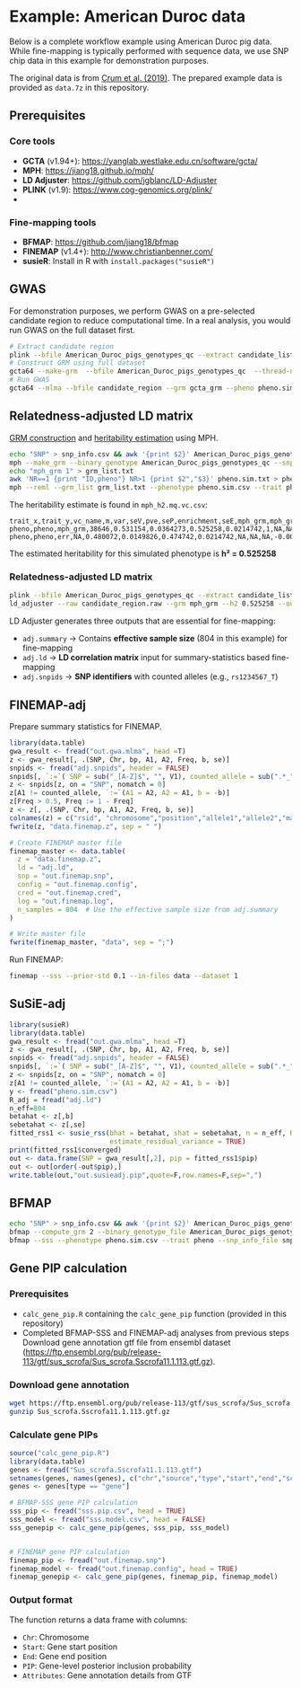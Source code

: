 # Example: American Duroc data

Below is a complete workflow example using American Duroc pig data. While fine-mapping is typically performed with sequence data, we use SNP chip data in this example for demonstration purposes.

The original data is from [Crum et al. (2019)](https://journals.plos.org/plosone/article?id=10.1371/journal.pone.0218263).
The prepared example data is provided as `data.7z` in this repository.
## Prerequisites
### Core tools
- **GCTA** (v1.94+): https://yanglab.westlake.edu.cn/software/gcta/
- **MPH**: https://jiang18.github.io/mph/
- **LD Adjuster**: https://github.com/jgblanc/LD-Adjuster
- **PLINK** (v1.9): https://www.cog-genomics.org/plink/
- 
### Fine-mapping tools
- **BFMAP**: https://github.com/jiang18/bfmap
- **FINEMAP** (v1.4+): http://www.christianbenner.com/
- **susieR**: Install in R with `install.packages("susieR")`


## GWAS
For demonstration purposes, we perform GWAS on a pre-selected candidate region to reduce computational time. In a real analysis, you would run GWAS on the full dataset first.

```bash
# Extract candidate region
plink --bfile American_Duroc_pigs_genotypes_qc --extract candidate_list.csv --make-bed --out candidate_region
# Construct GRM using full dataset
gcta64 --make-grm  --bfile American_Duroc_pigs_genotypes_qc  --thread-num 10  --out gcta_grm
# Run GWAS
gcta64 --mlma --bfile candidate_region --grm gcta_grm --pheno pheno.sim.txt --thread-num 10  --out out.gwa
````

## Relatedness-adjusted LD matrix

[GRM construction](https://jiang18.github.io/mph/options/#making-a-grm-from-snps) and [heritability estimation](https://jiang18.github.io/mph/options/#making-a-grm-from-snps) using MPH.
```bash
echo "SNP" > snp_info.csv && awk '{print $2}' American_Duroc_pigs_genotypes_qc.bim >> snp_info.csv
mph --make_grm --binary_genotype American_Duroc_pigs_genotypes_qc --snp_info snp_info.csv --num_threads 10 --out mph_grm
echo "mph_grm 1" > grm_list.txt
awk 'NR==1 {print "ID,pheno"} NR>1 {print $2","$3}' pheno.sim.txt > pheno.sim.csv
mph --reml --grm_list grm_list.txt --phenotype pheno.sim.csv --trait pheno --num_threads 10 --out mph_h2
````

The heritability estimate is found in `mph_h2.mq.vc.csv`:
```
trait_x,trait_y,vc_name,m,var,seV,pve,seP,enrichment,seE,mph_grm,mph_grm,err
pheno,pheno,mph_grm,38646,0.531154,0.0364273,0.525258,0.0214742,1,NA,NA,0.00132695,-0.000221669
pheno,pheno,err,NA,0.480072,0.0149826,0.474742,0.0214742,NA,NA,NA,-0.000221669,0.000224478
```
The estimated heritability for this simulated phenotype is **h² = 0.525258**


### Relatedness-adjusted LD matrix
```bash
plink --bfile American_Duroc_pigs_genotypes_qc --extract candidate_list.csv --recode A --out candidate_region 
ld_adjuster --raw candidate_region.raw --grm mph_grm --h2 0.525258 --out adj --threads 10
````
LD Adjuster generates three outputs that are essential for fine-mapping:
- `adj.summary` → Contains **effective sample size** (804 in this example) for fine-mapping
- `adj.ld` → **LD correlation matrix** input for summary-statistics based fine-mapping
- `adj.snpids` → **SNP identifiers** with counted alleles (e.g., `rs1234567_T`)


## FINEMAP-adj
Prepare summary statistics for FINEMAP.
```R
library(data.table)
gwa_result <- fread("out.gwa.mlma", head =T)
z <- gwa_result[, .(SNP, Chr, bp, A1, A2, Freq, b, se)]
snpids <- fread("adj.snpids", header = FALSE)
snpids[, `:=`( SNP = sub("_[A-Z]$", "", V1), counted_allele = sub(".*_", "", V1))]
z <- snpids[z, on = "SNP", nomatch = 0]
z[A1 != counted_allele, `:=`(A1 = A2, A2 = A1, b = -b)]
z[Freq > 0.5, Freq := 1 - Freq]
z <- z[, .(SNP, Chr, bp, A1, A2, Freq, b, se)]
colnames(z) = c("rsid", "chromosome","position","allele1","allele2","maf", "beta","se")
fwrite(z, "data.finemap.z", sep = " ")

# Create FINEMAP master file
finemap_master <- data.table(
  z = "data.finemap.z",
  ld = "adj.ld",
  snp = "out.finemap.snp",
  config = "out.finemap.config", 
  cred = "out.finemap.cred",
  log = "out.finemap.log",
  n_samples = 804  # Use the effective sample size from adj.summary
)

# Write master file
fwrite(finemap_master, "data", sep = ";")
```
Run FINEMAP:
```bash
finemap --sss --prior-std 0.1 --in-files data --dataset 1
```

## SuSiE-adj

```R
library(susieR)
library(data.table)
gwa_result <- fread("out.gwa.mlma", head =T)
z <- gwa_result[, .(SNP, Chr, bp, A1, A2, Freq, b, se)]
snpids <- fread("adj.snpids", header = FALSE)
snpids[, `:=`( SNP = sub("_[A-Z]$", "", V1), counted_allele = sub(".*_", "", V1))]
z <- snpids[z, on = "SNP", nomatch = 0]
z[A1 != counted_allele, `:=`(A1 = A2, A2 = A1, b = -b)]
y <- fread("pheno.sim.csv")
R_adj = fread("adj.ld")
n_eff=804
betahat <- z[,b]
sebetahat <- z[,se]
fitted_rss1 <- susie_rss(bhat = betahat, shat = sebetahat, n = n_eff, R = R_adj, var_y = var(y[,2]), L = 5,
                         estimate_residual_variance = TRUE)
print(fitted_rss1$converged)
out <- data.frame(SNP = gwa_result[,2], pip = fitted_rss1$pip)
out <- out[order(-out$pip),]
write.table(out,"out.susieadj.pip",quote=F,row.names=F,sep=",")
```

## BFMAP
```bash
echo "SNP" > snp_info.csv && awk '{print $2}' American_Duroc_pigs_genotypes_qc.bim >> snp_info.csv
bfmap --compute_grm 2 --binary_genotype_file American_Duroc_pigs_genotypes_qc --snp_info_file snp_info.csv --output bfmap_grm --num_threads 10
bfmap --sss --phenotype pheno.sim.csv --trait pheno --snp_info_file snp_info.csv --binary_genotype_file candidate_region --binary_grm bfmap_grm --heritability 0.525258 --output sss --num_threads 10
```

## Gene PIP calculation

### Prerequisites
- `calc_gene_pip.R` containing the `calc_gene_pip` function (provided in this repository)
- Completed BFMAP-SSS and FINEMAP-adj analyses from previous steps
Download gene annotation gtf file from ensembl dataset (https://ftp.ensembl.org/pub/release-113/gtf/sus_scrofa/Sus_scrofa.Sscrofa11.1.113.gtf.gz).


### Download gene annotation
```bash
wget https://ftp.ensembl.org/pub/release-113/gtf/sus_scrofa/Sus_scrofa.Sscrofa11.1.113.gtf.gz
gunzip Sus_scrofa.Sscrofa11.1.113.gtf.gz
````
### Calculate gene PIPs
```R
source("calc_gene_pip.R")
library(data.table)
genes <- fread("Sus_scrofa.Sscrofa11.1.113.gtf")
setnames(genes, names(genes), c("chr","source","type","start","end","score","strand","phase","attributes") )
genes <- genes[type == "gene"]

# BFMAP-SSS gene PIP calculation
sss_pip <- fread("sss.pip.csv", head = TRUE)
sss_model <- fread("sss.model.csv", head = FALSE)
sss_genepip <- calc_gene_pip(genes, sss_pip, sss_model)


# FINEMAP gene PIP calculation  
finemap_pip <- fread("out.finemap.snp")
finemap_model <- fread("out.finemap.config", head = TRUE)
finemap_genepip <- calc_gene_pip(genes, finemap_pip, finemap_model)
```
### Output format
The function returns a data frame with columns:
- `Chr`: Chromosome
- `Start`: Gene start position
- `End`: Gene end position  
- `PIP`: Gene-level posterior inclusion probability
- `Attributes`: Gene annotation details from GTF
